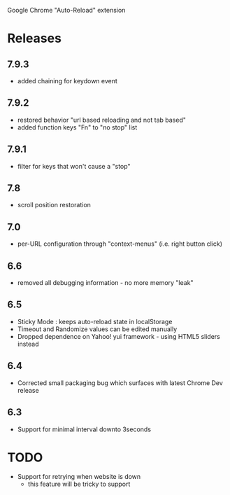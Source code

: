 Google Chrome "Auto-Reload" extension

Releases
========

7.9.3
-----

 * added chaining for keydown event

7.9.2
-----

 * restored behavior "url based reloading and not tab based"
 * added function keys "Fn" to "no stop" list


7.9.1
-----

 * filter for keys that won't cause a "stop" 

7.8
---

* scroll position restoration

7.0
---

* per-URL configuration through "context-menus" (i.e. right button click)

6.6
---

* removed all debugging information - no more memory "leak"

6.5
---

* Sticky Mode : keeps auto-reload state in localStorage
* Timeout and Randomize values can be edited manually
* Dropped dependence on Yahoo! yui framework - using HTML5 sliders instead  


6.4
---

* Corrected small packaging bug which surfaces with latest Chrome Dev release

6.3
---

* Support for minimal interval downto 3seconds


TODO
====

* Support for retrying when website is down
  * this feature will be tricky to support
